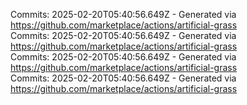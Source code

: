 Commits: 2025-02-20T05:40:56.649Z - Generated via https://github.com/marketplace/actions/artificial-grass
<br>
Commits: 2025-02-20T05:40:56.649Z - Generated via https://github.com/marketplace/actions/artificial-grass
<br>
Commits: 2025-02-20T05:40:56.649Z - Generated via https://github.com/marketplace/actions/artificial-grass
<br>
Commits: 2025-02-20T05:40:56.649Z - Generated via https://github.com/marketplace/actions/artificial-grass
<br>
